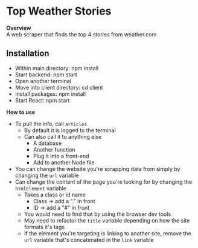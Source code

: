 # Top Weather Stories

**Overview** <br>
A web scraper that finds the top 4 stories from weather.com

## Installation

- Within main directory: npm install
- Start backend: npm start
- Open another terminal
- Move into client directory: cd client
- Install packages: npm install
- Start React: npm start

**How to use**

- To pull the info, call `articles`
  - By default it is logged to the terminal
  - Can also call it to anything else
    - A database
    - Another function
    - Plug it into a front-end
    - Add to another Node file
- You can change the website you're scrapping data from simply by changing the `url` variable
- Can change the content of the page you're looking for by changing the `htmlElement` variable
  - Takes a class or id name
    - Class -> add a "." in front
    - ID -> add a "#" in front
  - You would need to find that by using the browser dev tools
  - May need to refactor the `title` variable depending on how the site formats it's tags
  - If the element you're targeting is linking to another site, remove the `url` variable that's concatenated in the `link` variable

